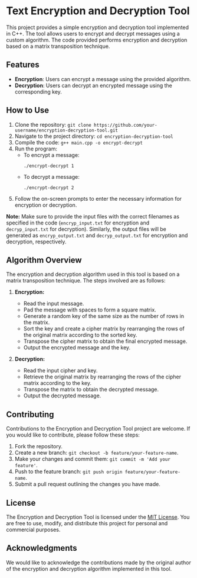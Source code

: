 # Text Encryption and Decryption Tool

This project provides a simple encryption and decryption tool implemented in C++. The tool allows users to encrypt and decrypt messages using a custom algorithm. The code provided performs encryption and decryption based on a matrix transposition technique.

## Features

- **Encryption**: Users can encrypt a message using the provided algorithm.
- **Decryption**: Users can decrypt an encrypted message using the corresponding key.

## How to Use

1. Clone the repository: `git clone https://github.com/your-username/encryption-decryption-tool.git`
2. Navigate to the project directory: `cd encryption-decryption-tool`
3. Compile the code: `g++ main.cpp -o encrypt-decrypt`
4. Run the program:
   - To encrypt a message:
     ```
     ./encrypt-decrypt 1
     ```
   - To decrypt a message:
     ```
     ./encrypt-decrypt 2
     ```
5. Follow the on-screen prompts to enter the necessary information for encryption or decryption.

**Note:** Make sure to provide the input files with the correct filenames as specified in the code (`encryp_input.txt` for encryption and `decryp_input.txt` for decryption). Similarly, the output files will be generated as `encryp_output.txt` and `decryp_output.txt` for encryption and decryption, respectively.

## Algorithm Overview

The encryption and decryption algorithm used in this tool is based on a matrix transposition technique. The steps involved are as follows:

1. **Encryption:**

   - Read the input message.
   - Pad the message with spaces to form a square matrix.
   - Generate a random key of the same size as the number of rows in the matrix.
   - Sort the key and create a cipher matrix by rearranging the rows of the original matrix according to the sorted key.
   - Transpose the cipher matrix to obtain the final encrypted message.
   - Output the encrypted message and the key.

2. **Decryption:**

   - Read the input cipher and key.
   - Retrieve the original matrix by rearranging the rows of the cipher matrix according to the key.
   - Transpose the matrix to obtain the decrypted message.
   - Output the decrypted message.

## Contributing

Contributions to the Encryption and Decryption Tool project are welcome. If you would like to contribute, please follow these steps:

1. Fork the repository.
2. Create a new branch: `git checkout -b feature/your-feature-name`.
3. Make your changes and commit them: `git commit -m 'Add your feature'`.
4. Push to the feature branch: `git push origin feature/your-feature-name`.
5. Submit a pull request outlining the changes you have made.

## License

The Encryption and Decryption Tool is licensed under the [MIT License](LICENSE.md). You are free to use, modify, and distribute this project for personal and commercial purposes.

## Acknowledgments

We would like to acknowledge the contributions made by the original author of the encryption and decryption algorithm implemented in this tool.
